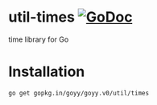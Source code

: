 # util-times [![GoDoc](http://godoc.org/gopkg.in/goyy/goyy.v0?status.png)](http://godoc.org/gopkg.in/goyy/goyy.v0/util/times)
time library for Go

# Installation
`go get gopkg.in/goyy/goyy.v0/util/times`
